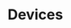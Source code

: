# Devices






























































































































